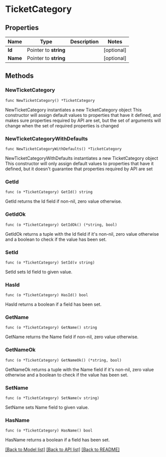 # TicketCategory

## Properties

Name | Type | Description | Notes
------------ | ------------- | ------------- | -------------
**Id** | Pointer to **string** |  | [optional] 
**Name** | Pointer to **string** |  | [optional] 

## Methods

### NewTicketCategory

`func NewTicketCategory() *TicketCategory`

NewTicketCategory instantiates a new TicketCategory object
This constructor will assign default values to properties that have it defined,
and makes sure properties required by API are set, but the set of arguments
will change when the set of required properties is changed

### NewTicketCategoryWithDefaults

`func NewTicketCategoryWithDefaults() *TicketCategory`

NewTicketCategoryWithDefaults instantiates a new TicketCategory object
This constructor will only assign default values to properties that have it defined,
but it doesn't guarantee that properties required by API are set

### GetId

`func (o *TicketCategory) GetId() string`

GetId returns the Id field if non-nil, zero value otherwise.

### GetIdOk

`func (o *TicketCategory) GetIdOk() (*string, bool)`

GetIdOk returns a tuple with the Id field if it's non-nil, zero value otherwise
and a boolean to check if the value has been set.

### SetId

`func (o *TicketCategory) SetId(v string)`

SetId sets Id field to given value.

### HasId

`func (o *TicketCategory) HasId() bool`

HasId returns a boolean if a field has been set.

### GetName

`func (o *TicketCategory) GetName() string`

GetName returns the Name field if non-nil, zero value otherwise.

### GetNameOk

`func (o *TicketCategory) GetNameOk() (*string, bool)`

GetNameOk returns a tuple with the Name field if it's non-nil, zero value otherwise
and a boolean to check if the value has been set.

### SetName

`func (o *TicketCategory) SetName(v string)`

SetName sets Name field to given value.

### HasName

`func (o *TicketCategory) HasName() bool`

HasName returns a boolean if a field has been set.


[[Back to Model list]](../README.md#documentation-for-models) [[Back to API list]](../README.md#documentation-for-api-endpoints) [[Back to README]](../README.md)


